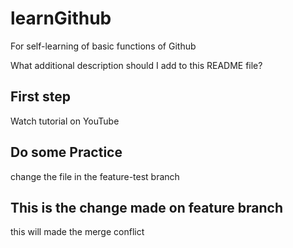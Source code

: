 # learnGithub


For self-learning of basic functions of Github


What additional description should I add to this README file?

## First step

Watch tutorial on YouTube

## Do some Practice


change the file in the feature-test branch

## This is the change made on feature branch

this will made the merge conflict
